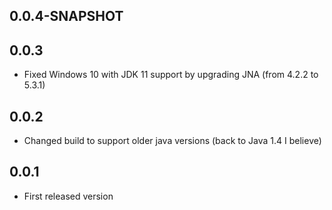 ## 0.0.4-SNAPSHOT

## 0.0.3
- Fixed Windows 10 with JDK 11 support by upgrading JNA (from 4.2.2 to 5.3.1)

## 0.0.2
- Changed build to support older java versions (back to Java 1.4 I believe)

## 0.0.1
- First released version
